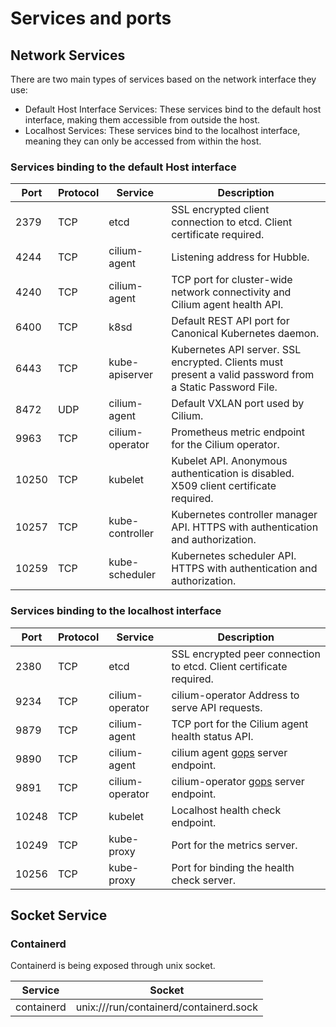 # Services and ports

## Network Services

There are two main types of services based on the network interface they use:

* Default Host Interface Services: These services bind to the default host
interface, making them accessible from outside the host.
* Localhost Services: These services bind to the localhost interface,
meaning they can only be accessed from within the host.

### Services binding to the default Host interface

| Port  | Protocol | Service         | Description                                                                                              |
|-------|----------|-----------------|----------------------------------------------------------------------------------------------------------|
| 2379  | TCP      | etcd            | SSL encrypted client connection to etcd. Client certificate required.                                    |
| 4244  | TCP      | cilium-agent    | Listening address for Hubble.                                                                            |
| 4240  | TCP      | cilium-agent    | TCP port for cluster-wide network connectivity and Cilium agent health API.                              |
| 6400  | TCP      | k8sd            | Default REST API port for Canonical Kubernetes daemon.                                                   |
| 6443  | TCP      | kube-apiserver  | Kubernetes API server. SSL encrypted. Clients must present a valid password from a Static Password File. |
| 8472  | UDP      | cilium-agent    | Default VXLAN port used by Cilium.                                                                       |
| 9963  | TCP      | cilium-operator | Prometheus metric endpoint for the Cilium operator.                                                      |
| 10250 | TCP      | kubelet         | Kubelet API. Anonymous authentication is disabled. X509 client certificate required.                     |
| 10257 | TCP      | kube-controller | Kubernetes controller manager API. HTTPS with authentication and authorization.                          |
| 10259 | TCP      | kube-scheduler  | Kubernetes scheduler API. HTTPS with authentication and authorization.                                   |

### Services binding to the localhost interface

| Port  | Protocol | Service         | Description                                                             |
|-------|----------|-----------------|-------------------------------------------------------------------------|
| 2380  | TCP      | etcd            | SSL encrypted peer connection to etcd. Client certificate required.     |
| 9234  | TCP      | cilium-operator | cilium-operator  Address to serve API requests.                         |
| 9879  | TCP      | cilium-agent    | TCP port for the Cilium agent health status API.                        |
| 9890  | TCP      | cilium-agent    | cilium agent [gops](https://github.com/google/gops) server endpoint.    |
| 9891  | TCP      | cilium-operator | cilium-operator [gops](https://github.com/google/gops) server endpoint. |
| 10248 | TCP      | kubelet         | Localhost health check endpoint.                                        |
| 10249 | TCP      | kube-proxy      | Port for the metrics server.                                            |
| 10256 | TCP      | kube-proxy      | Port for binding the health check server.                               |

## Socket Service

### Containerd

Containerd is being exposed through unix socket.

| Service    | Socket                                 |
|------------|----------------------------------------|
| containerd | unix:///run/containerd/containerd.sock |
